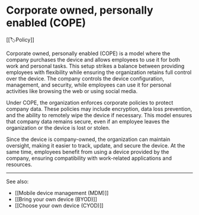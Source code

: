 
# Corporate owned, personally enabled (COPE)

[[🏷️Policy]]

Corporate owned, personally enabled (COPE) is a model where the company purchases the device and allows employees to use it for both work and personal tasks. This setup strikes a balance between providing employees with flexibility while ensuring the organization retains full control over the device. The company controls the device configuration, management, and security, while employees can use it for personal activities like browsing the web or using social media.

Under COPE, the organization enforces corporate policies to protect company data. These policies may include encryption, data loss prevention, and the ability to remotely wipe the device if necessary. This model ensures that company data remains secure, even if an employee leaves the organization or the device is lost or stolen.

Since the device is company-owned, the organization can maintain oversight, making it easier to track, update, and secure the device. At the same time, employees benefit from using a device provided by the company, ensuring compatibility with work-related applications and resources.

---

See also:

- [[Mobile device management (MDM)]]
- [[Bring your own device (BYOD)]]
- [[Choose your own device (CYOD)]]